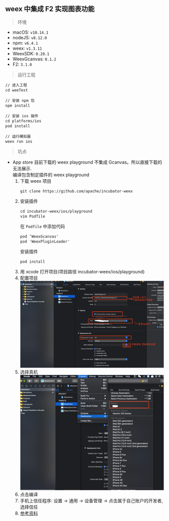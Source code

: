 ## weex 中集成 F2 实现图表功能
> 环境
- macOS: `v10.14.1`
- nodeJS: `v8.12.0`
- npm: `v6.4.1`
- weex: `v1.3.11`
- WeexSDK: `0.20.1`
- WeexGcanvas: `0.1.2`
- F2: `3.1.0`

> 运行工程

```
// 进入工程
cd weeTest

// 安装 npm 包
npm install

// 安装 ios 插件
cd platforms/ios
pod install

// 运行模拟器
weex run ios
```

> 坑点
- App store 目前下载的 weex playground 不集成 Gcanvas。所以直接下载的无法展示.<br>
  编译包含制定插件的 weex playground
    1. 下载 weex 项目
        ```
        git clone https://github.com/apache/incubator-weex        
        ```
    2. 安装插件
        ```
        cd incubator-weex/ios/playground
        vim Podfile
        ```
       在 `Podfile` 中添加代码
        ```
        pod ‘WeexGcanvas'
        pod 'WeexPluginLoader'
        ```
       安装插件
       ```
       pod install
       ```
    3. 用 xcode 打开项目(项目路径 incubator-weex/ios/playground)
    4. 配置项目
       ![](./static/weex-palyground-compile1.png)
    5. 选择真机
       ![](./static/weex-palyground-compile2.png)
    6. 点击编译
    7. 手机上信任程序: 设置 -> 通用 -> 设备管理 -> 点击属于自己账户的开发者, 选择信任
    8. [参考资料](https://zhuanlan.zhihu.com/p/25227030)

